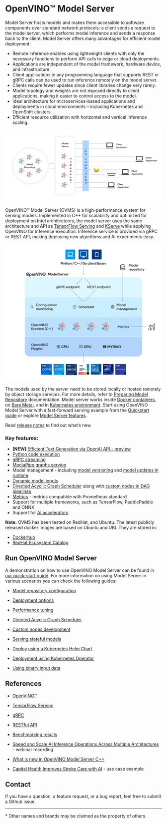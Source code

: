 # OpenVINO&trade; Model Server

Model Server hosts models and makes them accessible to software components over standard network protocols: a client sends a request to the model server, which performs model inference and sends a response back to the client. Model Server offers many advantages for efficient model deployment: 
- Remote inference enables using lightweight clients with only the necessary functions to perform API calls to edge or cloud deployments.
- Applications are independent of the model framework, hardware device, and infrastructure.
- Client applications in any programming language that supports REST or gRPC calls can be used to run inference remotely on the model server.
- Clients require fewer updates since client libraries change very rarely.
- Model topology and weights are not exposed directly to client applications, making it easier to control access to the model.
- Ideal architecture for microservices-based applications and deployments in cloud environments – including Kubernetes and OpenShift clusters.
- Efficient resource utilization with horizontal and vertical inference scaling.

![OVMS diagram](docs/ovms_diagram.png)

OpenVINO&trade; Model Server (OVMS) is a high-performance system for serving models. Implemented in C++ for scalability and optimized for deployment on Intel architectures, the model server uses the same architecture and API as [TensorFlow Serving](https://github.com/tensorflow/serving) and [KServe](https://github.com/kserve/kserve) while applying OpenVINO for inference execution. Inference service is provided via gRPC or REST API, making deploying new algorithms and AI experiments easy.

![OVMS picture](docs/ovms_high_level.png)

The models used by the server need to be stored locally or hosted remotely by object storage services. For more details, refer to [Preparing Model Repository](https://docs.openvino.ai/nightly/ovms_docs_models_repository.html) documentation. Model server works inside [Docker containers](https://docs.openvino.ai/nightly/ovms_docs_deploying_server.html#deploying-model-server-in-docker-container), on [Bare Metal](https://docs.openvino.ai/nightly/ovms_docs_deploying_server.html#deploying-model-server-on-baremetal-without-container), and in [Kubernetes environment](https://docs.openvino.ai/nightly/ovms_docs_deploying_server.html#deploying-model-server-in-kubernetes).
Start using OpenVINO Model Server with a fast-forward serving example from the [Quickstart guide](https://docs.openvino.ai/nightly/ovms_docs_quick_start_guide.html) or explore [Model Server features](https://docs.openvino.ai/nightly/ovms_docs_features.html).

Read [release notes](https://github.com/openvinotoolkit/model_server/releases) to find out what’s new.

### Key features:
- **[NEW]** [Efficient Text Generation via OpenAI API - preview](https://docs.openvino.ai/nightly/ovms_docs_llm_reference.html)
- [Python code execution](https://docs.openvino.ai/nightly/ovms_docs_python_support_reference.html)
- [gRPC streaming](https://docs.openvino.ai/nightly/ovms_docs_streaming_endpoints.html)
- [MediaPipe graphs serving](https://docs.openvino.ai/nightly/ovms_docs_mediapipe.html) 
- Model management - including [model versioning](https://docs.openvino.ai/nightly/ovms_docs_model_version_policy.html) and [model updates in runtime](https://docs.openvino.ai/nightly/ovms_docs_online_config_changes.html)
- [Dynamic model inputs](https://docs.openvino.ai/nightly/ovms_docs_shape_batch_layout.html)
- [Directed Acyclic Graph Scheduler](https://docs.openvino.ai/nightly/ovms_docs_dag.html) along with [custom nodes in DAG pipelines](https://docs.openvino.ai/nightly/ovms_docs_custom_node_development.html)
- [Metrics](https://docs.openvino.ai/nightly/ovms_docs_metrics.html) - metrics compatible with Prometheus standard
- Support for multiple frameworks, such as TensorFlow, PaddlePaddle and ONNX
- Support for [AI accelerators](https://docs.openvino.ai/nightly/about-openvino/compatibility-and-support/supported-devices.html)

**Note:** OVMS has been tested on RedHat, and Ubuntu. The latest publicly released docker images are based on Ubuntu and UBI.
They are stored in:
- [Dockerhub](https://hub.docker.com/r/openvino/model_server)
- [RedHat Ecosystem Catalog](https://catalog.redhat.com/software/containers/intel/openvino-model-server/607833052937385fc98515de)


## Run OpenVINO Model Server

A demonstration on how to use OpenVINO Model Server can be found in [our quick-start guide](https://docs.openvino.ai/nightly/ovms_docs_quick_start_guide.html). 
For more information on using Model Server in various scenarios you can check the following guides:

* [Model repository configuration](https://docs.openvino.ai/nightly/ovms_docs_models_repository.html)

* [Deployment options](https://docs.openvino.ai/nightly/ovms_docs_deploying_server.html)

* [Performance tuning](https://docs.openvino.ai/nightly/ovms_docs_performance_tuning.html)

* [Directed Acyclic Graph Scheduler](https://docs.openvino.ai/nightly/ovms_docs_dag.html)

* [Custom nodes development](https://docs.openvino.ai/nightly/ovms_docs_custom_node_development.html)

* [Serving stateful models](https://docs.openvino.ai/nightly/ovms_docs_stateful_models.html)

* [Deploy using a Kubernetes Helm Chart](https://github.com/openvinotoolkit/operator/tree/main/helm-charts/ovms)

* [Deployment using Kubernetes Operator](https://operatorhub.io/operator/ovms-operator)

* [Using binary input data](https://docs.openvino.ai/nightly/ovms_docs_binary_input.html)



## References

* [OpenVINO&trade;](https://software.intel.com/en-us/openvino-toolkit)

* [TensorFlow Serving](https://github.com/tensorflow/serving)

* [gRPC](https://grpc.io/)

* [RESTful API](https://restfulapi.net/)

* [Benchmarking results](https://docs.openvino.ai/nightly/openvino_docs_performance_benchmarks.html)

* [Speed and Scale AI Inference Operations Across Multiple Architectures](https://techdecoded.intel.io/essentials/speed-and-scale-ai-inference-operations-across-multiple-architectures/?elq_cid=3646480_ts1607680426276&erpm_id=6470692_ts1607680426276) - webinar recording

* [What is new in OpenVINO Model Server C++](https://www.intel.com/content/www/us/en/artificial-intelligence/posts/whats-new-openvino-model-server.html)

* [Capital Health Improves Stroke Care with AI](https://www.intel.co.uk/content/www/uk/en/customer-spotlight/stories/capital-health-ai-customer-story.html) - use case example

## Contact

If you have a question, a feature request, or a bug report, feel free to submit a Github issue.


---
\* Other names and brands may be claimed as the property of others.
